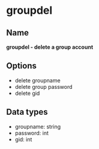 # groupdel

## Name

**groupdel - delete a group account**

## Options

- delete groupname
- delete group password
- delete gid

## Data types

- groupname: string
- password: int
- gid: int
